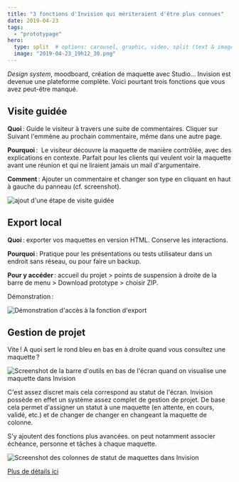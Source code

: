 ```yaml
---
title: "3 fonctions d'Invision qui mériteraient d'être plus connues"
date: 2019-04-23
tags:
  - "prototypage"
hero:
  type: split  # options: carousel, graphic, video, split (text & image)
  image: "2019-04-23_19h12_30.png"
---
```


_Design system_, moodboard, création de maquette avec Studio... Invision est devenue une plateforme complète. Voici pourtant trois fonctions que vous avez peut-être manqué.

## Visite guidée

**Quoi** : Guide le visiteur à travers une suite de commentaires. Cliquer sur Suivant l'emmène au prochain commentaire, même dans une autre page.

**Pourquoi** :  Le visiteur découvre la maquette de manière contrôlée, avec des explications en contexte. Parfait pour les clients qui veulent voir la maquette avant une réunion et qui ne liraient jamais un mail d'argumentaire.

**Comment** : Ajouter un commentaire et changer son type en cliquant en haut à gauche du panneau (cf. screenshot).

![ajout d'une étape de visite guidée](/assets/images/2019-03-04_20h55_44.png)

## Export local

**Quoi** : exporter vos maquettes en version HTML. Conserve les interactions.

**Pourquoi** : Pratique pour les présentations ou tests utilisateur dans un endroit sans réseau, ou pour faire un backup.

**Pour y accéder** : accueil du projet > points de suspension à droite de la barre de menu > Download prototype > choisir ZIP.

Démonstration :

![Démonstration d'accès à la fonction d'export](/assets/images/Export.gif)

## Gestion de projet

Vite ! A quoi sert le rond bleu en bas en à droite quand vous consultez une maquette ?

![Screenshot de la barre d'outils en bas de l'écran quand on visualise une maquette dans Invision](/assets/images/2019-04-23_19h08_53.png)

C'est assez discret mais cela correspond au statut de l'écran. Invision possède en effet un système assez complet de gestion de projet. De base cela permet d'assigner un statut à une maquette (en attente, en cours, validé, etc.) et de changer de changer en changeant la maquette de colonne.

S'y ajoutent des fonctions plus avancées. on peut notamment associer échéance, personne et tâches à chaque maquette.

![Screenshot des colonnes de statut de maquettes dans Invision](/assets/images/2019-04-23_19h12_30.png)

[Plus de détails ici](https://support.invisionapp.com/hc/en-us/articles/206318755-Introduction-to-Workflow)
